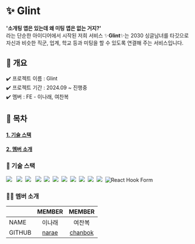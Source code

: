 # ✨ Glint

<strong>'소개팅 앱은 있는데 왜 미팅 앱은 없는 거지?'</strong><br/>
라는 단순한 아이디어에서 시작된 저희 서비스 ✨<strong>Glint</strong>✨는 2030 싱글남녀를 타깃으로<br/>
자신과 비슷한 직군, 업계, 학교 등과 미팅을 할 수 있도록 연결해 주는 서비스입니다.

<!-- <img width="1200" alt="banner" src="src/assets/OG_img.svg"> -->

## 📍 개요

✔️ 프로젝트 이름 : Glint<br/>
✔️ 프로젝트 기간 : 2024.09 ~ 진행중<br/>
✔️ 멤버 : FE - 이나래, 여찬복<br/>

<!-- ✔️ 배포 : [https://glint.swygbro.com/](https://glint.swygbro.com/) -->

## 🔖 목차

#### [1. 기술 스택](#기술-스택)

<!-- #### [2. 페이지 별 기능](#페이지-별-기능)

#### [3. 화면 구성](#-화면-구성)

#### [4. 트러블 슈팅](#트러블-슈팅) -->

#### [2. 멤버 소개](#멤버-소개)

### 🔧 기술 스택

<img src="https://img.shields.io/badge/Next.js-000000?style=flat-square&logo=Next.js&logoColor=white"/> &nbsp;
<img src="https://img.shields.io/badge/React-61DAFB?style=flat-square&logo=React&logoColor=white"/>&nbsp;
<img src="https://img.shields.io/badge/TypeScript-F7DF1E?style=flat-square&logo=TypeScript&logoColor=white"/> &nbsp;
<img src="https://img.shields.io/badge/Pnpm-F69220?style=flat-square&logo=Pnpm&logoColor=white"/>&nbsp;
<img src="https://img.shields.io/badge/Axios-5A29E4?style=flat-square&logo=Axios&logoColor=white"/>&nbsp;
<img src="https://img.shields.io/badge/React Query-FF4154?style=flat-square&logo=React Query&logoColor=white"/>&nbsp;
<img src="https://img.shields.io/badge/Zustand-592C2C?style=flat-square&logo=Zustand&logoColor=white"/>&nbsp;
<img src="https://img.shields.io/badge/Emotion-609926?style=flat-square&logoColor=white"/>&nbsp;
<img src="https://img.shields.io/badge/Radix UI-161618?style=flat-square&logo=Radix UI&logoColor=white"/>&nbsp;
<img src="https://img.shields.io/badge/Storybook-FF4785?style=flat-square&logo=Storybook&logoColor=white"/>&nbsp;
<img src="https://img.shields.io/badge/Jest-C21325?style=flat-square&logo=Jest&logoColor=white"/>&nbsp;
<img src="https://img.shields.io/badge/React%20Hook%20Form-EC5990?style=flat-square&logo=React%20Hook%20Form&logoColor=white" alt="React Hook Form"/>&nbsp;

<!-- ### 📖 페이지 별 기능

| PAGE           | FUNCTION                                                                                                                                                                                   |
| -------------- | ------------------------------------------------------------------------------------------------------------------------------------------------------------------------------------------ |
| 🌟 LOGIN       | **랜딩페이지 / 소셜(카카오) 로그인**                                                                                                                                                       |
| 🌟 SIGNUP      | **회원가입**                                                                                                                                                                               |
| 🌟 MAIN        | **새로 생긴 미팅방 조회** <br/><br/> 구현 중: 미팅 검색 필터 / 알람 기능                                                                                                                   |
| 🌟 CREATE ROOM | **미팅 방 생성** <br/><br/> 구현 중 : 회사/학교 검색하여 등록                                                                                                                              |
| 🌟 MY MEETING  | **참가, 대기 미팅 조회 탭**                                                                                                                                                                |
| 🌟 MEETING     | **미팅 정보를 확인하고 참가 신청을 할 수 있는 홈 탭** <br/><br/> 구현 중: 채팅 방 공유하기                                                                                                 |
| 🌟 SEARCH      | 인기 검색어 / 최근 검색어 / 키워드 검색 시 해당되는 **미팅방 검색** <br/><br/>구현 중: 미팅 키워드 필터                                                                                    |
| 🌟 MY INFO     | **내 정보 수정 및 조회** <br/><br/> 구현 중: 인증 관리 페이지 이동 / 친구 관리 페이지 이동 / 같은 학교, 직장 차단, 연락처로 지인 차단, 채팅 알림 사용, 초대 알림 사용, 참가 신청 알림 사용 |
| 🌟 MY PROFILE  | 지역, 키, 종교, 흡연, 음주 및 **자기소개 작성** <br/><br/> 구현 중: 회사/학교 인증                                                                                                         |

### 💻 화면 구성

### 🔑 트러블 슈팅 -->

### 🧑‍💻 멤버 소개

|        |                MEMBER                 |                  MEMBER                   |
| ------ | :-----------------------------------: | :---------------------------------------: |
| NAME   |                이나래                 |                  여찬복                   |
| GITHUB | [narae](https://github.com/dlskfo306) | [chanbok](https://github.com/Normal-case) |
